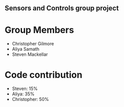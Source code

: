 ## Sensors and Controls group project
# Group Members
- Christopher Gilmore
- Aliya Samath
- Steven Mackellar

# Code contribution
- Steven: 15%
- Aliya: 35%
- Christopher: 50% 